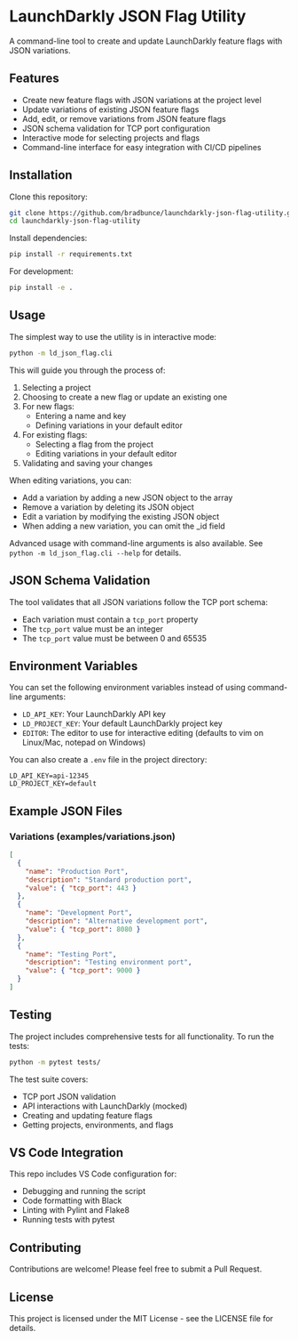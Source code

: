 # LaunchDarkly JSON Flag Utility

A command-line tool to create and update LaunchDarkly feature flags with JSON variations.

## Features

- Create new feature flags with JSON variations at the project level
- Update variations of existing JSON feature flags
- Add, edit, or remove variations from JSON feature flags
- JSON schema validation for TCP port configuration
- Interactive mode for selecting projects and flags
- Command-line interface for easy integration with CI/CD pipelines

## Installation

Clone this repository:

```bash
git clone https://github.com/bradbunce/launchdarkly-json-flag-utility.git
cd launchdarkly-json-flag-utility
```

Install dependencies:

```bash
pip install -r requirements.txt
```

For development:

```bash
pip install -e .
```

## Usage

The simplest way to use the utility is in interactive mode:

```bash
python -m ld_json_flag.cli
```

This will guide you through the process of:

1. Selecting a project
2. Choosing to create a new flag or update an existing one
3. For new flags:
   - Entering a name and key
   - Defining variations in your default editor
4. For existing flags:
   - Selecting a flag from the project
   - Editing variations in your default editor
5. Validating and saving your changes

When editing variations, you can:

- Add a variation by adding a new JSON object to the array
- Remove a variation by deleting its JSON object
- Edit a variation by modifying the existing JSON object
- When adding a new variation, you can omit the \_id field

Advanced usage with command-line arguments is also available. See `python -m ld_json_flag.cli --help` for details.

## JSON Schema Validation

The tool validates that all JSON variations follow the TCP port schema:

- Each variation must contain a `tcp_port` property
- The `tcp_port` value must be an integer
- The `tcp_port` value must be between 0 and 65535

## Environment Variables

You can set the following environment variables instead of using command-line arguments:

- `LD_API_KEY`: Your LaunchDarkly API key
- `LD_PROJECT_KEY`: Your default LaunchDarkly project key
- `EDITOR`: The editor to use for interactive editing (defaults to vim on Linux/Mac, notepad on Windows)

You can also create a `.env` file in the project directory:

```
LD_API_KEY=api-12345
LD_PROJECT_KEY=default
```

## Example JSON Files

### Variations (examples/variations.json)

```json
[
  {
    "name": "Production Port",
    "description": "Standard production port",
    "value": { "tcp_port": 443 }
  },
  {
    "name": "Development Port",
    "description": "Alternative development port",
    "value": { "tcp_port": 8080 }
  },
  {
    "name": "Testing Port",
    "description": "Testing environment port",
    "value": { "tcp_port": 9000 }
  }
]
```

## Testing

The project includes comprehensive tests for all functionality. To run the tests:

```bash
python -m pytest tests/
```

The test suite covers:

- TCP port JSON validation
- API interactions with LaunchDarkly (mocked)
- Creating and updating feature flags
- Getting projects, environments, and flags

## VS Code Integration

This repo includes VS Code configuration for:

- Debugging and running the script
- Code formatting with Black
- Linting with Pylint and Flake8
- Running tests with pytest

## Contributing

Contributions are welcome! Please feel free to submit a Pull Request.

## License

This project is licensed under the MIT License - see the LICENSE file for details.
